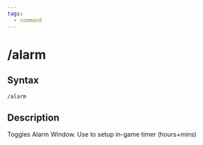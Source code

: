 ```yaml
---
tags:
  - command
---
```


# /alarm

## Syntax

<!--cmd-syntax-start-->
```eqcommand
/alarm
```
<!--cmd-syntax-end-->

## Description

<!--cmd-desc-start-->
Toggles Alarm Window. Use to setup in-game timer (hours+mins)
<!--cmd-desc-end-->